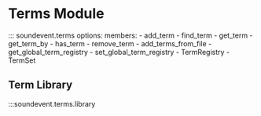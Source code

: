 # Terms Module

::: soundevent.terms
    options:
      members:
      - add_term
      - find_term
      - get_term
      - get_term_by
      - has_term
      - remove_term
      - add_terms_from_file
      - get_global_term_registry
      - set_global_term_registry
      - TermRegistry
      - TermSet


## Term Library

:::soundevent.terms.library
